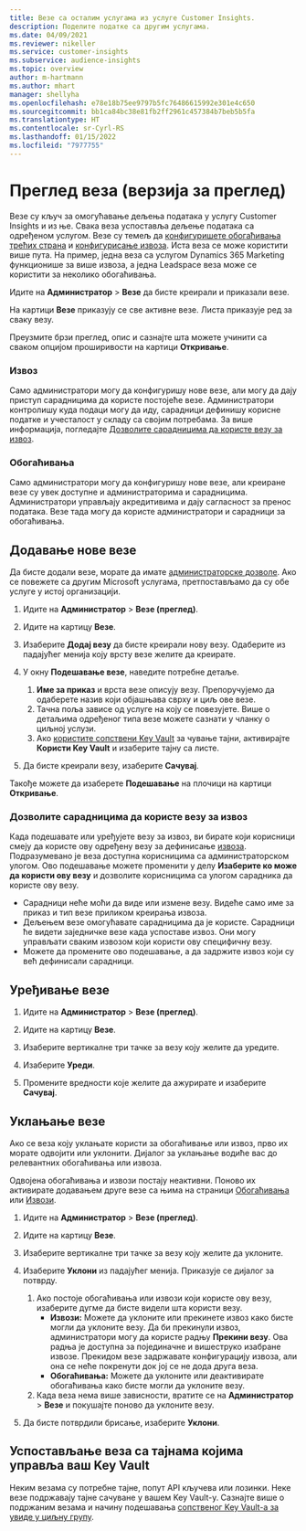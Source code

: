 ```yaml
---
title: Везе са осталим услугама из услуге Customer Insights.
description: Поделите податке са другим услугама.
ms.date: 04/09/2021
ms.reviewer: nikeller
ms.service: customer-insights
ms.subservice: audience-insights
ms.topic: overview
author: m-hartmann
ms.author: mhart
manager: shellyha
ms.openlocfilehash: e78e18b75ee9797b5fc76486615992e301e4c650
ms.sourcegitcommit: bb1ca84bc38e81fb2ff2961c457384b7beb5b5fa
ms.translationtype: HT
ms.contentlocale: sr-Cyrl-RS
ms.lasthandoff: 01/15/2022
ms.locfileid: "7977755"
---
```

# <a name="connections-preview-overview"></a>Преглед веза (верзија за преглед)

Везе су кључ за омогућавање дељења података у услугу Customer Insights и из ње. Свака веза успоставља дељење података са одређеном услугом. Везе су темељ да [конфигуришете обогаћивања трећих страна](enrichment-hub.md) и [конфигурисање извоза](export-destinations.md). Иста веза се може користити више пута. На пример, једна веза са услугом Dynamics 365 Marketing функционише за више извоза, а једна Leadspace веза може се користити за неколико обогаћивања.

Идите на **Администратор** > **Везе** да бисте креирали и приказали везе.

На картици **Везе** приказују се све активне везе. Листа приказује ред за сваку везу. 

Преузмите брзи преглед, опис и сазнајте шта можете учинити са сваком опцијом проширивости на картици **Откривање**.

### <a name="exports"></a>Извоз

Само администратори могу да конфигуришу нове везе, али могу да дају приступ сарадницима да користе постојеће везе. Администратори контролишу куда подаци могу да иду, сарадници дефинишу корисне податке и учесталост у складу са својим потребама. За више информација, погледајте [Дозволите сарадницима да користе везу за извоз](#allow-contributors-to-use-a-connection-for-exports).

### <a name="enrichments"></a>Обогаћивања

Само администратори могу да конфигуришу нове везе, али креиране везе су увек доступне и администраторима и сарадницима. Администратори управљају акредитивима и дају сагласност за пренос података. Везе тада могу да користе администратори и сарадници за обогаћивања.

## <a name="add-a-new-connection"></a>Додавање нове везе

Да бисте додали везе, морате да имате [администраторске дозволе](permissions.md). Ако се повежете са другим Microsoft услугама, претпостављамо да су обе услуге у истој организацији.

1. Идите на **Администратор** > **Везе (преглед)**.

1. Идите на картицу **Везе**.

1. Изаберите **Додај везу** да бисте креирали нову везу. Одаберите из падајућег менија коју врсту везе желите да креирате.

1. У окну **Подешавање везе**, наведите потребне детаље. 
   1. **Име за приказ** и врста везе описују везу. Препоручујемо да одаберете назив који објашњава сврху и циљ ове везе.
   1. Тачна поља зависе од услуге на коју се повезујете. Више о детаљима одређеног типа везе можете сазнати у чланку о циљној услузи.
   1. Ако [користите сопствени Key Vault](use-azure-key-vault.md) за чување тајни, активирајте **Користи Key Vault** и изаберите тајну са листе.

1. Да бисте креирали везу, изаберите **Сачувај**.

Такође можете да изаберете **Подешавање** на плочици на картици **Откривање**.

### <a name="allow-contributors-to-use-a-connection-for-exports"></a>Дозволите сарадницима да користе везу за извоз

Када подешавате или уређујете везу за извоз, ви бирате који корисници смеју да користе ову одређену везу за дефинисање [извоза](export-destinations.md). Подразумевано је веза доступна корисницима са администраторском улогом. Ово подешавање можете променити у делу **Изаберите ко може да користи ову везу** и дозволите корисницима са улогом сарадника да користе ову везу.

- Сарадници неће моћи да виде или измене везу. Видеће само име за приказ и тип везе приликом креирања извоза.
- Дељењем везе омогућавате сарадницима да је користе. Сарадници ће видети заједничке везе када успоставе извоз. Они могу управљати сваким извозом који користи ову специфичну везу.
- Можете да промените ово подешавање, а да задржите извоз који су већ дефинисали сарадници.

## <a name="edit-a-connection"></a>Уређивање везе

1. Идите на **Администратор** > **Везе (преглед)**.

1. Идите на картицу **Везе**.

1. Изаберите вертикалне три тачке за везу коју желите да уредите.

1. Изаберите **Уреди**.

1. Промените вредности које желите да ажурирате и изаберите **Сачувај**.

## <a name="remove-a-connection"></a>Уклањање везе

Ако се веза коју уклањате користи за обогаћивање или извоз, прво их морате одвојити или уклонити. Дијалог за уклањање водиће вас до релевантних обогаћивања или извоза. 

Одвојена обогаћивања и извози постају неактивни. Поново их активирате додавањем друге везе са њима на страници [Обогаћивања](enrichment-hub.md) или [Извози](export-destinations.md).

1. Идите на **Администратор** > **Везе (преглед)**.

1. Идите на картицу **Везе**.

1. Изаберите вертикалне три тачке за везу коју желите да уклоните.

1. Изаберите **Уклони** из падајућег менија. Приказује се дијалог за потврду.

   1. Ако постоје обогаћивања или извози који користе ову везу, изаберите дугме да бисте видели шта користи везу.
      - **Извози:** Можете да уклоните или прекинете извоз како бисте могли да уклоните везу. Да би прекинули извоз, администратори могу да користе радњу **Прекини везу**. Ова радња је доступна за појединачне и вишеструко изабране извозе. Прекидом везе задржавате конфигурацију извоза, али она се неће покренути док јој се не дода друга веза.
      - **Обогаћивања:** Можете да уклоните или деактивирате обогаћивања како бисте могли да уклоните везу. 
   1. Када веза нема више зависности, вратите се на **Администратор** > **Везе** и покушајте поново да уклоните везу.

1. Да бисте потврдили брисање, изаберите **Уклони**.

## <a name="set-up-connections-with-secrets-managed-by-your-own-key-vault"></a>Успостављање веза са тајнама којима управља ваш Key Vault

Неким везама су потребне тајне, попут API кључева или лозинки. Неке везе подржавају тајне сачуване у вашем Key Vault-у. Сазнајте више о подржаним везама и начину подешавања [сопственог Key Vault-а за увиде у циљну групу](use-azure-key-vault.md).
